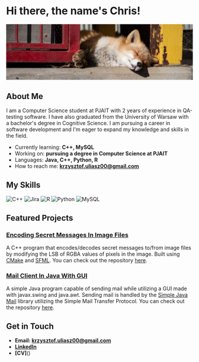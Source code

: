 # Hi there, the name's Chris!

![Banner Image](banner_github_slim.jpg)

## About Me

I am a Computer Science student at PJAIT with 2 years of experience in QA-testing software. I have also graduated from the University of Warsaw with a bachelor's degree in Cognitive Science. I am pursuing a career in software development and I'm eager to expand my knowledge and skills in the field. 

- Currently learning: **C++, MySQL**
- Working on: **pursuing a degree in Computer Science at PJAIT**
- Languages: **Java, C++, Python, R**
- How to reach me: **krzysztof.uliasz00@gmail.com**

## My Skills

![C++](https://img.shields.io/badge/C%2B%2B-00599C?style=for-the-badge&logo=c%2B%2B&logoColor=white)
![Jira](https://img.shields.io/badge/Jira-0052CC?style=for-the-badge&logo=Jira&logoColor=white)
![R](https://img.shields.io/badge/R-276DC3?style=for-the-badge&logo=r&logoColor=white)
![Python](https://img.shields.io/badge/Python-FFD43B?style=for-the-badge&logo=python&logoColor=blue)
![MySQL](https://img.shields.io/badge/MySQL-005C84?style=for-the-badge&logo=mysql&logoColor=white)

## Featured Projects

### [Encoding Secret Messages In Image Files](https://github.com/krzysztof-uliasz/secret-messages)

A C++ program that encodes/decodes secret messages to/from image files by modifying the LSB of RGBA values of pixels in the image. Built using [CMake](https://cmake.org/) and [SFML](https://github.com/SFML/SFML "Simple and Fast Multimedia Library"). You can check out the repository [here](https://github.com/krzysztof-uliasz/secret-messages).

### [Mail Client In Java With GUI](https://github.com/krzysztof-uliasz/mail-client-in-java)

A simple Java program capable of sending mail while utilizing a GUI made with javax.swing and java.awt. Sending mail is handled by the [Simple Java Mail](https://www.simplejavamail.org/) library utilizing the Simple Mail Transfer Protocol. You can check out the repository [here](https://github.com/krzysztof-uliasz/mail-client-in-java).

## Get in Touch

- **Email: krzysztof.uliasz00@gmail.com**
- **[LinkedIn](https://www.linkedin.com/in/krzysztof-uliasz-804044343/)**
- **[CV]**()


